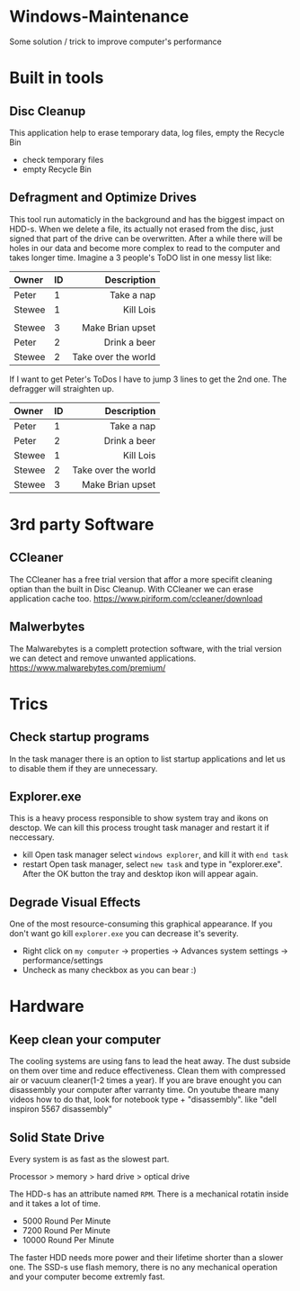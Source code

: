 # Windows-Maintenance
Some solution / trick to improve computer's performance

# Built in tools
## Disc Cleanup
This application help to erase temporary data, log files, empty the Recycle Bin
  - check temporary files
  - empty Recycle Bin
  
  
## Defragment and Optimize Drives
This tool run automaticly in the background and has the biggest impact on HDD-s. When we delete a file, its actually not erased from the disc, just signed that part of the drive can be overwritten. After a while there will be holes in our data and become more complex to read to the computer and takes longer time.
Imagine a 3 people's ToDO list in one messy list like:

| Owner | ID | Description | 
|:---------|----|-----:|
|Peter|1|Take a nap|
|Stewee|1|Kill Lois|
||||
|Stewee|3|Make Brian upset|
|Peter|2|Drink a beer|
|Stewee|2|Take over the world|

If I want to get Peter's ToDos I have to jump 3 lines to get the 2nd one. The defragger will straighten up.

| Owner | ID | Description | 
|:---------|----|-----:|
|Peter|1|Take a nap|
|Peter|2|Drink a beer|
|Stewee|1|Kill Lois|
|Stewee|2|Take over the world|
|Stewee|3|Make Brian upset|

# 3rd party Software
## CCleaner
The CCleaner has a free trial version that affor a more specifit cleaning optian than the built in Disc Cleanup. With CCleaner we can erase application cache too.
https://www.piriform.com/ccleaner/download

## Malwerbytes
The Malwarebytes is a complett protection software, with the trial version we can detect and remove unwanted applications.
https://www.malwarebytes.com/premium/

# Trics
## Check startup programs
In the task manager there is an option to list startup applications and let us to disable them if they are unnecessary.

## Explorer.exe
This is a heavy process  responsible to show system tray and ikons on desctop. We can kill this process trought task manager and restart it if neccessary.
  - kill
  Open task manager select `windows explorer`, and kill it with `end task`
  - restart
  Open task manager, select `new task` and type in "explorer.exe". After the OK button the tray and desktop ikon will appear again.
  
## Degrade Visual Effects
One of the most resource-consuming this graphical appearance. If you don't want go kill `explorer.exe` you can decrease it's severity.
 - Right click on `my computer` -> properties -> Advances system settings -> performance/settings
 - Uncheck as many checkbox as you can bear :)
 
# Hardware
## Keep clean your computer
The cooling systems are using fans to lead the heat away. The dust subside on them over time and reduce effectiveness. Clean them with compressed air or vacuum cleaner(1-2 times a year).
If you are brave enought you can disassembly your computer after varranty time. On youtube theare many videos how to do that, look for notebook type + "disassembly". like "dell inspiron 5567 disassembly"

## Solid State Drive
Every system is as fast as the slowest part. 

Processor > memory > hard drive > optical drive

The HDD-s has an attribute named `RPM`. There is a mechanical rotatin inside and it takes a lot of time.
  - 5000 Round Per Minute
  - 7200 Round Per Minute
  - 10000 Round Per Minute
  
The faster HDD needs more power and their lifetime shorter than a slower one. The SSD-s use flash memory, there is no any mechanical operation and your computer become extremly fast.
